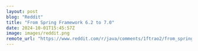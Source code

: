 ```yaml
---
layout: post
blog: "Reddit"
title: "From Spring Framework 6.2 to 7.0"
date: 2024-10-01T15:45:57Z
image: images/reddit.png
remote_url: "https://www.reddit.com/r/java/comments/1ftrao2/from_spring_framework_62_to_70/"
---
```

